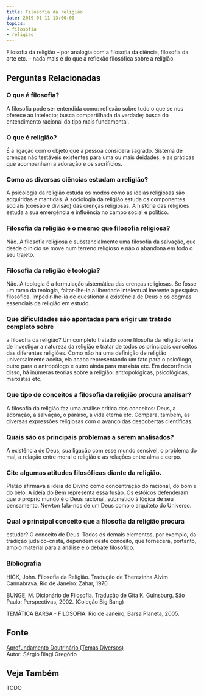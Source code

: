 ```yaml
---
title: Filosofia da religião
date: 2019-01-11 13:00:00
topics: 
- filosofia
- religiao
---
```


Filosofia da religião – por analogia com a filosofia da ciência,
filosofia da arte etc. – nada mais é do que a reflexão filosófica sobre
a religião.

## Perguntas Relacionadas

### O que é filosofia?
A filosofia pode ser entendida como: reflexão sobre tudo o que se nos
oferece ao intelecto; busca compartilhada da verdade; busca do
entendimento racional do tipo mais fundamental.

### O que é religião?
É a ligação com o objeto que a pessoa considera sagrado. Sistema de
crenças não testáveis existentes para uma ou mais deidades, e as
práticas que acompanham a adoração e os sacrifícios.

### Como as diversas ciências estudam a religião?
A psicologia da religião estuda os modos como as ideias religiosas são
adquiridas e mantidas. A sociologia da religião estuda os componentes
sociais (coesão e divisão) das crenças religiosas. A história das
religiões estuda a sua emergência e influência no campo social e
político.

### Filosofia da religião é o mesmo que filosofia religiosa?
Não. A filosofia religiosa é substancialmente uma filosofia da salvação,
que desde o início se move num terreno religioso e não o abandona em
todo o seu trajeto.

### Filosofia da religião é teologia?
Não. A teologia é a formulação sistemática das crenças religiosas. Se
fosse um ramo da teologia, faltar-lhe-ia a liberdade intelectual
inerente à pesquisa filosófica. Impedir-lhe-ia de questionar a
existência de Deus e os dogmas essenciais da religião em estudo.

### Que dificuldades são apontadas para erigir um tratado completo sobre
a filosofia da religião?
Um completo tratado sobre filosofia da religião teria de investigar a
natureza da religião e tratar de todos os principais conceitos das
diferentes religiões. Como não há uma definição de religião
universalmente aceita, ela acaba representando um fato para o psicólogo,
outro para o antropólogo e outro ainda para marxista etc. Em decorrência
disso, há inúmeras teorias sobre a religião: antropológicas,
psicológicas, marxistas etc.

### Que tipo de conceitos a filosofia da religião procura analisar?
A filosofia da religião faz uma análise crítica dos conceitos: Deus, a
adoração, a salvação, o paraíso, a vida eterna etc. Compara, também, as
diversas expressões religiosas com o avanço das descobertas científicas.

### Quais são os principais problemas a serem analisados?
A existência de Deus, sua ligação com esse mundo sensível, o problema do
mal, a relação entre moral e religião e as relações entre alma e corpo.

### Cite algumas atitudes filosóficas diante da religião.

Platão afirmava a ideia do Divino como concentração do racional, do bom
e do belo. A ideia do Bem representa essa fusão. Os estóicos defenderam
que o próprio mundo é o Deus racional, submetido à lógica de seu
pensamento. Newton fala-nos de um Deus como o arquiteto do Universo.

### Qual o principal conceito que a filosofia da religião procura
estudar?
O conceito de Deus. Todos os demais elementos, por exemplo, da tradição
judaico-cristã, dependem deste conceito, que fornecerá, portanto, amplo
material para a análise e o debate filosófico.


### Bibliografia
HICK, John. Filosofia da Religião. Tradução de Therezinha Alvim
Cannabrava. Rio de Janeiro: Zahar, 1970.

BUNGE, M. Dicionário de Filosofia. Tradução de Gita K. Guinsburg.
São Paulo: Perspectivas, 2002. (Coleção Big Bang)

TEMÁTICA BARSA - FILOSOFIA. Rio de Janeiro, Barsa Planeta, 2005.

## Fonte
[Aprofundamento Doutrinário (Temas Diversos)](https://sites.google.com/view/aprofundamentodoutrinario/filosofia-da-religião)  
Autor: Sérgio Biagi Gregório



## Veja Também
TODO


